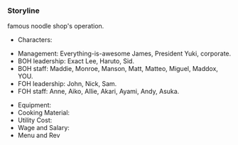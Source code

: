 
### Storyline
famous noodle shop's operation.

- Characters: 
* Management: Everything-is-awesome James, President Yuki, corporate. 
* BOH leadership: Exact Lee, Haruto, Sid. 
* BOH staff: Maddie, Monroe, Manson, Matt, Matteo, Miguel, Maddox, YOU. 
* FOH leadership: John, Nick, Sam.
* FOH staff: Anne, Aiko, Allie, Akari, Ayami, Andy, Asuka.
- Equipment:
- Cooking Material:
- Utility Cost:
- Wage and Salary:
- Menu and Rev
